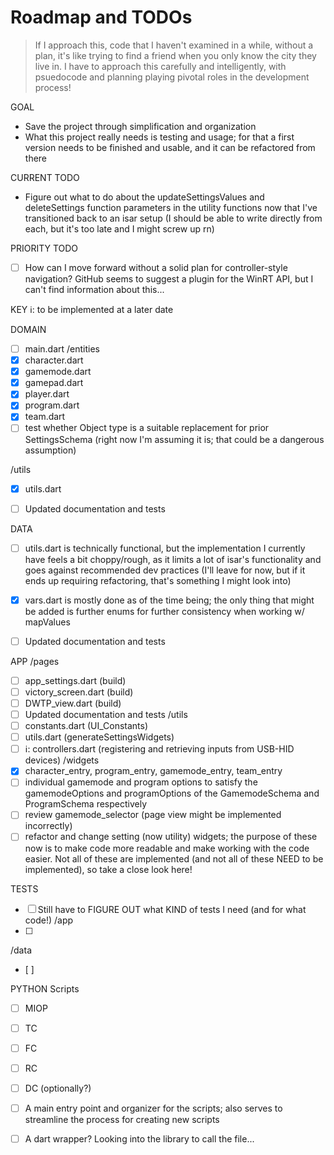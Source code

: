 # Roadmap and TODOs
> If I approach this, code that I haven't examined in a while, without a plan, it's like trying to find a friend when you only know the city they live in. I have to approach this carefully and intelligently, with psuedocode and planning playing pivotal roles in the development process!

GOAL
- Save the project through simplification and organization
- What this project really needs is testing and usage; for that a first version needs to be finished and usable, and it can be refactored from there

CURRENT TODO
- Figure out what to do about the updateSettingsValues and deleteSettings function parameters in the utility functions now that I've transitioned back to an isar setup (I should be able to write directly from each, but it's too late and I might screw up rn)

PRIORITY TODO
- [ ] How can I move forward without a solid plan for controller-style navigation? GitHub seems to suggest a plugin for the WinRT API, but I can't find information about this...

KEY
ℹ️: to be implemented at a later date

DOMAIN
- [ ] main.dart
/entities
- [x] character.dart
- [x] gamemode.dart
- [x] gamepad.dart
- [x] player.dart
- [x] program.dart
- [x] team.dart
- [ ] test whether Object type is a suitable replacement for prior SettingsSchema (right now I'm assuming it is; that could be a dangerous assumption)

/utils
- [x] utils.dart

- [ ] Updated documentation and tests

DATA
- [ ] utils.dart is technically functional, but the implementation I currently have feels a bit choppy/rough, as it limits a lot of isar's functionality and goes against recommended dev practices
(I'll leave for now, but if it ends up requiring refactoring, that's something I might look into)
- [x] vars.dart is mostly done as of the time being; the only thing that might be added is further enums for further consistency when working w/ mapValues

- [ ] Updated documentation and tests

APP
/pages
- [ ] app_settings.dart (build)
- [ ] victory_screen.dart (build)
- [ ] DWTP_view.dart (build)
- [ ] Updated documentation and tests
/utils
- [ ] constants.dart (UI_Constants)
- [ ] utils.dart (generateSettingsWidgets)
- [ ] ℹ️: controllers.dart (registering and retrieving inputs from USB-HID devices)
/widgets
- [x] character_entry, program_entry, gamemode_entry, team_entry
- [ ] individual gamemode and program options to satisfy the gamemodeOptions and programOptions of the GamemodeSchema and ProgramSchema respectively
- [ ] review gamemode_selector (page view might be implemented incorrectly)
- [ ] refactor and change setting (now utility) widgets; the purpose of these now is to make code more readable and make working with the code easier. Not all of these are implemented (and not all of these NEED to be implemented), so take a close look here!

TESTS
- [ ] Still have to FIGURE OUT what KIND of tests I need 
(and for what code!)
/app
- [ ]
/data
- [ ]

PYTHON
Scripts
- [ ] MIOP
- [ ] TC
- [ ] FC
- [ ] RC
- [ ] DC (optionally?)
- [ ] A main entry point and organizer for the scripts; also serves to streamline the process for creating new scripts
- [ ] A dart wrapper? Looking into the library to call the file...

